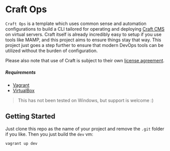 # Craft Ops

`Craft Ops` is a template which uses common sense and automation 
configurations to build a CLI tailored for operating and deploying 
[Craft CMS][craft_link] on virtual servers. Craft itself is already
incredibly easy to setup if you use tools like MAMP, and this project
aims to ensure things stay that way. This project just goes a step
further to ensure that modern DevOps tools can be utilized without
the burden of configuration.

Please also note that use of Craft is subject to their own
[license agreement][craft_license].

##### Requirements

- [Vagrant][vagrant_link]
- [VirtualBox][virtualbox_link]

> This has not been tested on Windows, but support is welcome :)

## Getting Started

Just clone this repo as the name of your project and remove the `.git` folder
if you like. Then you just build the `dev` vm:

```
vagrant up dev
```

[craft_link]: https://buildwithcraft.com/
[craft_license]: https://buildwithcraft.com/license
[vagrant_link]: http://vagrantup.com
[virtualbox_link]: http://virtualbox.org
